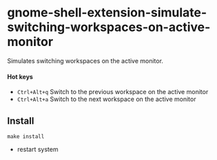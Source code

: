 # gnome-shell-extension-simulate-switching-workspaces-on-active-monitor

Simulates switching workspaces on the active monitor.

#### Hot keys

* `Ctrl+Alt+q` Switch to the previous workspace on the active monitor
* `Ctrl+Alt+a` Switch to the next workspace on the active monitor

## Install

```
make install
```
* restart system



